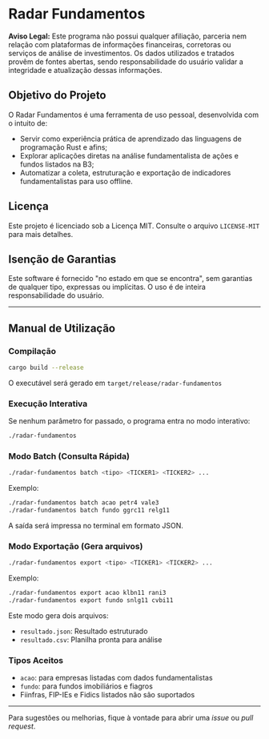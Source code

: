 # Radar Fundamentos

**Aviso Legal:** Este programa não possui qualquer afiliação, parceria nem relação com plataformas de informações financeiras, corretoras ou serviços de análise de investimentos. Os dados utilizados e tratados provêm de fontes abertas, sendo responsabilidade do usuário validar a integridade e atualização dessas informações.

## Objetivo do Projeto

O Radar Fundamentos é uma ferramenta de uso pessoal, desenvolvida com o intuito de:

* Servir como experiência prática de aprendizado das linguagens de programação Rust e afins;
* Explorar aplicações diretas na análise fundamentalista de ações e fundos listados na B3;
* Automatizar a coleta, estruturação e exportação de indicadores fundamentalistas para uso offline.

## Licença

Este projeto é licenciado sob a Licença MIT. Consulte o arquivo `LICENSE-MIT` para mais detalhes.

## Isenção de Garantias

Este software é fornecido "no estado em que se encontra", sem garantias de qualquer tipo, expressas ou implícitas. O uso é de inteira responsabilidade do usuário.

---

## Manual de Utilização

### Compilação

```bash
cargo build --release
```

O executável será gerado em `target/release/radar-fundamentos`

### Execução Interativa

Se nenhum parâmetro for passado, o programa entra no modo interativo:

```bash
./radar-fundamentos
```

### Modo Batch (Consulta Rápida)

```bash
./radar-fundamentos batch <tipo> <TICKER1> <TICKER2> ...
```

Exemplo:

```bash
./radar-fundamentos batch acao petr4 vale3
./radar-fundamentos batch fundo ggrc11 relg11
```

A saída será impressa no terminal em formato JSON.

### Modo Exportação (Gera arquivos)

```bash
./radar-fundamentos export <tipo> <TICKER1> <TICKER2> ...
```

Exemplo:

```bash
./radar-fundamentos export acao klbn11 rani3
./radar-fundamentos export fundo snlg11 cvbi11
```

Este modo gera dois arquivos:

* `resultado.json`: Resultado estruturado
* `resultado.csv`: Planilha pronta para análise

### Tipos Aceitos

* `acao`: para empresas listadas com dados fundamentalistas
* `fundo`: para fundos imobiliários e fiagros
* Fiinfras, FIP-IEs e Fidics listados não são suportados

---

Para sugestões ou melhorias, fique à vontade para abrir uma *issue* ou *pull request*.
